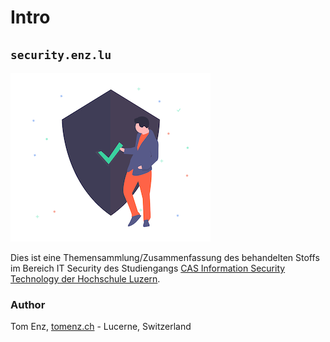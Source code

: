 # Intro

## `security.enz.lu`

![](.gitbook/assets/undraw_security_on_ff2u.png)

Dies ist eine Themensammlung/Zusammenfassung des behandelten Stoffs im Bereich IT Security des Studiengangs [CAS Information Security Technology der Hochschule Luzern](https://www.hslu.ch/de-ch/informatik/weiterbildung/information-security-and-privacy/cas-information-security-technology/).

### Author

Tom Enz, [tomenz.ch](https://tomenz.ch) - Lucerne, Switzerland

